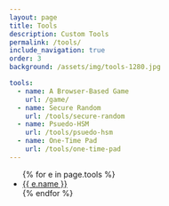 ```yaml
---
layout: page
title: Tools
description: Custom Tools
permalink: /tools/
include_navigation: true
order: 3
background: /assets/img/tools-1280.jpg

tools:
  - name: A Browser-Based Game
    url: /game/
  - name: Secure Random
    url: /tools/secure-random
  - name: Psuedo-HSM
    url: /tools/psuedo-hsm
  - name: One-Time Pad
    url: /tools/one-time-pad
---
```

<ul>
{% for e in page.tools %}
  <li><a href="{{ e.url }}">{{ e.name }}</a></li>
{% endfor %}
</ul>